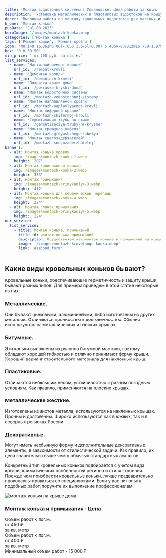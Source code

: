 ```yaml
---
title: 'Монтаж водосточной системы в Ульяновске: Цена работы за кв.м.'
description: 'Установка металлических и пластиковых водостоков на крышу под ключ. Цена от 400 руб. за м². Звоните!'
descr: 'Выполним работы по монтажу кровельных водостоков для частных и юридических лиц.'
h_one: 'Монтаж конька'
pubDate: 'Jul 08 2023'
heroImage: '/images/montazh-konka.webp'
categories: ['Монтаж конька']
tags: ['Ремонт крыши', 'Ремонт кровли']
icon: 'M8.149 16.062h6.06l-.053 3.575l-6.007 5.406v-8.981zm16.758-1.979L1 35.169L3.52 38l21.485-18.954L46.486 38L49 35.169L25.097 14.083L25 14l-.093.083z'
box: '0 0 50 50'
min_price: ' от 400 руб. за пог.м.'
list_services:
  - name: 'Частичный ремонт кровли'
    url_id: '/remont-krovli'
  - name: 'Демонтаж кровли'
    url_id: '/demontazh-krovli'
  - name: 'Покраска крыши дома'
    url_id: '/pokraska-kryshi-doma'
  - name: 'Монтаж водосточной системы'
    url_id: '/montazh-vodostochnoj-sistemy'
  - name: 'Монтаж наплавляемой кровли'
    url_id: '/montazh-naplavlyaemoj-krovli'
  - name: 'Монтаж шиферной кровли'
    url_id: '/montazh-shifernoj-krovli'
  - name: 'Герметизация трубы на крыше'
    url_id: '/germetizaciya-truby-na-kryshe'
  - name: 'Монтаж греющего кабеля'
    url_id: '/montazh-greyushchego-kabelya'
  - name: 'Монтаж снегозадержателей'
    url_id: '/montazh-snegozaderzhatelej'
banners:
  - alt: Монтаж конька кровли
    img: /images/montazh-konka-1.webp
    height: '207'
  - alt: Монтаж кровельного конька
    img: /images/montazh-konka-2.webp
    height: '353'
  - alt: монтаж примыкания
    img: /images/montazh-primykaniya-3.webp
    height: '412'
  - alt: Монтаж конька для керамической черепицы
    img: /images/montazh-konka-4.webp
    height: '324'
  - alt: Монтаж планок примыкания
    img: /images/montazh-primykaniya-5.webp
    height: '224'
our_service:
  list_service:
    - title: Монтаж конька, примыканий
      title_id: монтаж-конька-примыканий
      description: Осуществляем как монтаж конька и примыканий на крыши частных коттеджей, так и их устройство на кровли многоквартирных домов, офисных зданий и промышленных сооружений.
      image: '/images/montazh-krovelnogo-konka.webp'
      link: '#second_form'
---
```


## Какие виды кровельных коньков бывают?

Кровельные коньки, обеспечивающие герметичность и защиту крыши, бывают разных типов. Для примера приведем в этой статье некоторые из них:

### **Металлические.**

Они бывают цинковыми, алюминиевыми, либо изготовлены из других металлов. Отличаются прочностью и долговечностью. Обычно используются на металлических и плоских крышах.

### **Битумные.**

Эти коньки выполнены из рулонов битумной мастики, поэтому обладают хорошей гибкостью и отлично принимают форму крыши. Хороший вариант строительного материала для наклонных крыш.

### **Пластиковые.**

Отличаются небольшим весом, устойчивостью к разным погодным условиям. Как правило, применяются на плоских крышах.

### **Металлические жёсткие.**

Изготовлены из листов металла, используются на наклонных крышах. Прочны и долговечны. Широко используются как в южных, так и в северных регионах России.

### **Декоративные.**

Могут иметь необычную форму и дополнительные декоративные элементы, в зависимости от стилистической задачи. Как правило, их цена значительно выше чем у обычных стандартных аналогов.

Конкретный тип кровельных коньков подбирается с учетом вида крыши, климатических особенностей региона и стиля строения. Прежде чем приобрести кровельные коньки, лучше предварительно проконсультироваться со специалистами. Если у вас нет опыта подобных работ, поручите их выполнение профессионалам!

![монтаж конька на крыше дома](/images/montazh-konka-i-primykaniya.webp)

<div class="gradientBg mx-auto my-4 max-w-full rounded-xl p-14 text-center shadow-lg"><h3 class="flex justify-center px-4 pt-6 font-bold lg:text-xl"><div class="text-white">Монтаж конька и примыкания - Цена</div></h3><div class="flex flex-wrap justify-center gap-4 py-4"><div class="flex max-w-[350px] flex-col gap-2 rounded-xl bg-gray-200 bg-opacity-30 p-6 text-white shadow-md backdrop-blur-lg backdrop-filter"><div class="text-sm font-semibold">Объем работ &lt; пог.м.</div><div class="text-3xl font-semibold tracking-tight">от 450 ₽</div><div class="font-normal">за кв. метр</div></div><div class="flex max-w-[500px] flex-col gap-2 rounded-xl bg-gray-200 bg-opacity-30 p-6 text-white shadow-md backdrop-blur-lg backdrop-filter"><div class="text-sm font-semibold">Объем работ &lt; пог.м.</div><div class="text-3xl font-semibold tracking-tight">от 400 ₽</div><div class="font-normal">за кв. метр</div></div></div><div class="flex justify-center pb-6">Минимальный объем работ - 15 000 ₽</div></div>
